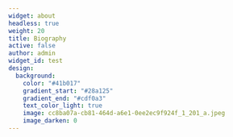 ```yaml
---
widget: about
headless: true
weight: 20
title: Biography
active: false
author: admin
widget_id: test
design:
  background:
    color: "#41b017"
    gradient_start: "#28a125"
    gradient_end: "#cdf0a3"
    text_color_light: true
    image: cc8ba07a-cb81-464d-a6e1-0ee2ec9f924f_1_201_a.jpeg
    image_darken: 0
---
```

